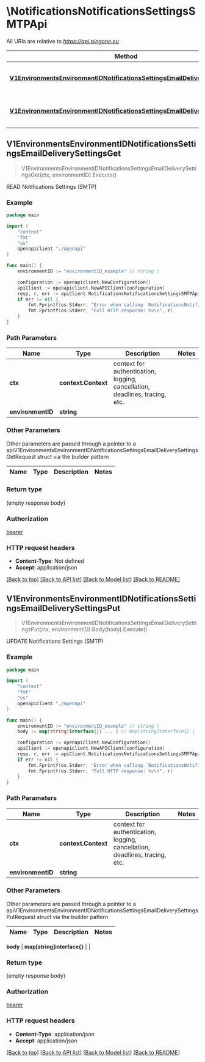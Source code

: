 # \NotificationsNotificationsSettingsSMTPApi

All URIs are relative to *https://api.pingone.eu*

Method | HTTP request | Description
------------- | ------------- | -------------
[**V1EnvironmentsEnvironmentIDNotificationsSettingsEmailDeliverySettingsGet**](NotificationsNotificationsSettingsSMTPApi.md#V1EnvironmentsEnvironmentIDNotificationsSettingsEmailDeliverySettingsGet) | **Get** /v1/environments/{environmentID}/notificationsSettings/emailDeliverySettings | READ Notifications Settings (SMTP)
[**V1EnvironmentsEnvironmentIDNotificationsSettingsEmailDeliverySettingsPut**](NotificationsNotificationsSettingsSMTPApi.md#V1EnvironmentsEnvironmentIDNotificationsSettingsEmailDeliverySettingsPut) | **Put** /v1/environments/{environmentID}/notificationsSettings/emailDeliverySettings | UPDATE Notifications Settings (SMTP)



## V1EnvironmentsEnvironmentIDNotificationsSettingsEmailDeliverySettingsGet

> V1EnvironmentsEnvironmentIDNotificationsSettingsEmailDeliverySettingsGet(ctx, environmentID).Execute()

READ Notifications Settings (SMTP)

### Example

```go
package main

import (
    "context"
    "fmt"
    "os"
    openapiclient "./openapi"
)

func main() {
    environmentID := "environmentID_example" // string | 

    configuration := openapiclient.NewConfiguration()
    apiClient := openapiclient.NewAPIClient(configuration)
    resp, r, err := apiClient.NotificationsNotificationsSettingsSMTPApi.V1EnvironmentsEnvironmentIDNotificationsSettingsEmailDeliverySettingsGet(context.Background(), environmentID).Execute()
    if err != nil {
        fmt.Fprintf(os.Stderr, "Error when calling `NotificationsNotificationsSettingsSMTPApi.V1EnvironmentsEnvironmentIDNotificationsSettingsEmailDeliverySettingsGet``: %v\n", err)
        fmt.Fprintf(os.Stderr, "Full HTTP response: %v\n", r)
    }
}
```

### Path Parameters


Name | Type | Description  | Notes
------------- | ------------- | ------------- | -------------
**ctx** | **context.Context** | context for authentication, logging, cancellation, deadlines, tracing, etc.
**environmentID** | **string** |  | 

### Other Parameters

Other parameters are passed through a pointer to a apiV1EnvironmentsEnvironmentIDNotificationsSettingsEmailDeliverySettingsGetRequest struct via the builder pattern


Name | Type | Description  | Notes
------------- | ------------- | ------------- | -------------


### Return type

 (empty response body)

### Authorization

[bearer](../README.md#bearer)

### HTTP request headers

- **Content-Type**: Not defined
- **Accept**: application/json

[[Back to top]](#) [[Back to API list]](../README.md#documentation-for-api-endpoints)
[[Back to Model list]](../README.md#documentation-for-models)
[[Back to README]](../README.md)


## V1EnvironmentsEnvironmentIDNotificationsSettingsEmailDeliverySettingsPut

> V1EnvironmentsEnvironmentIDNotificationsSettingsEmailDeliverySettingsPut(ctx, environmentID).Body(body).Execute()

UPDATE Notifications Settings (SMTP)

### Example

```go
package main

import (
    "context"
    "fmt"
    "os"
    openapiclient "./openapi"
)

func main() {
    environmentID := "environmentID_example" // string | 
    body := map[string]interface{}{ ... } // map[string]interface{} |  (optional)

    configuration := openapiclient.NewConfiguration()
    apiClient := openapiclient.NewAPIClient(configuration)
    resp, r, err := apiClient.NotificationsNotificationsSettingsSMTPApi.V1EnvironmentsEnvironmentIDNotificationsSettingsEmailDeliverySettingsPut(context.Background(), environmentID).Body(body).Execute()
    if err != nil {
        fmt.Fprintf(os.Stderr, "Error when calling `NotificationsNotificationsSettingsSMTPApi.V1EnvironmentsEnvironmentIDNotificationsSettingsEmailDeliverySettingsPut``: %v\n", err)
        fmt.Fprintf(os.Stderr, "Full HTTP response: %v\n", r)
    }
}
```

### Path Parameters


Name | Type | Description  | Notes
------------- | ------------- | ------------- | -------------
**ctx** | **context.Context** | context for authentication, logging, cancellation, deadlines, tracing, etc.
**environmentID** | **string** |  | 

### Other Parameters

Other parameters are passed through a pointer to a apiV1EnvironmentsEnvironmentIDNotificationsSettingsEmailDeliverySettingsPutRequest struct via the builder pattern


Name | Type | Description  | Notes
------------- | ------------- | ------------- | -------------

 **body** | **map[string]interface{}** |  | 

### Return type

 (empty response body)

### Authorization

[bearer](../README.md#bearer)

### HTTP request headers

- **Content-Type**: application/json
- **Accept**: application/json

[[Back to top]](#) [[Back to API list]](../README.md#documentation-for-api-endpoints)
[[Back to Model list]](../README.md#documentation-for-models)
[[Back to README]](../README.md)

